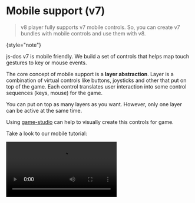 # Mobile support (v7)

> v8 player fully supports v7 mobile controls. So, you can create v7 bundles with mobile controls and use them
> with v8.
> 
{style="note"}

js-dos v7 is mobile friendly. We build a set of controls that helps map touch gestures to key or mouse events.

The core concept of mobile support is a **layer abstraction**. Layer is a combination of virtual controls like buttons, 
joysticks and other that put on top of the game. Each control translates user interaction into some control sequences
(keys, mouse) for the game.

You can put on top as many layers as you want. However, only one layer can be active at the same time.

Using [game-studio](jsdos-bundle.md#game-studio) can help to visually create this controls for game.

Take a look to our mobile tutorial:

<video src="https://www.youtube.com/watch?v=hULc-RsZXow" />

## Positioning

Layer do the layouting of controls that it have. When you create a layer you should choose the layout system.
Currently supported: `square` and `honeycomb` layout.

![grid.jpg](grid.jpg)

## Key Control

`Key` is a virtual button, that map touches into keyboard press and release events.

![key.jpg](key.jpg)

You must provide symbol and mapping key code for this control.

## Keyboard Control

`Keyboard` is a virtual button that toggles virtual keyboard when you press it.

![keyboard.jpg](keyboard.jpg)

You can't customize `Keyboard` control yet.

## Switch Control

`Switch` is a virtual button that switch between layers when you press it.

You must provide symbol and layer name to switch for this control.
Using this control you can easily implements multi-layer virtual controls.

Often one layer is enough for a game, but sometimes the game has a complex UI that requires changing layers between scenes. In that case you can attach multiple layers to the game and then switch between them when needed.

X-Com one such game, take a look how it works (`>` is a switch control).

<video src="https://www.youtube.com/watch?v=gu8uFM7yuls" />

## Screen Move Control

`Screen Move` is a virtual button that moves the mouse into one of the sides (up, down, left, right) or into one of the corners. Using this control you can support the scroll of the game screen in games that scroll when the mouse pointer is near the screen edge.

You should provide side to that control. Usually this control used in combination with `Nipple Activator`. 

## Nipple Activator Control

`Nipple Activator` is a joystick that activates neighboring controls when a joystick touches them.

![nipple-activator.jpg](nipple-activator.jpg)

This can be used to implement scroll behaviour in games. Watch the video above to see how it works.

You can't customize `Nipple Activator` control yet.

## Pointer Button Control

`Pointer Button` is a virtual button that changes the behaviour of click/tap. By default, click/tap is interpreted as left mouse button click. With this control you can change it to right button peramnently or temporary (while holding it).

This control has a `click` property, if it is set, then clicking on the virtual button will set the pointer button to the right mouse button for next game click/tap. In the other case the button will be set to the right mouse button while you are holding the virtual button.

Look the video above to see how it works (look on `R` virtual button).

## Pointer Move Control

`Pointer Move` is a virtual button that moves mouse pointer into special screen position.
Position is passed in range **[0 .. 1]** (e.g. [0.5, 0,5] is a screen center).

## Pointer Reset Control

`Pointer Reset` is a virtual button that force sycning of browser cursor position and in-game cursor position.

You can't customize `Pointer Reset` control yet.

## Options Control

Control type `Options` will create *Options* button that includes
* **toggle keyboard** action
* **save** action
* **toggle fullscreen** action

![special-button.jpg](special-button.jpg)

You can't customize `Options` control yet.